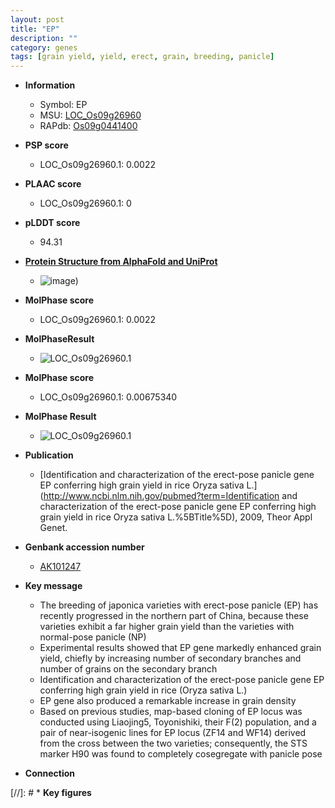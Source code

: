 ```yaml
---
layout: post
title: "EP"
description: ""
category: genes
tags: [grain yield, yield, erect, grain, breeding, panicle]
---
```


* **Information**  
    + Symbol: EP  
    + MSU: [LOC_Os09g26960](http://rice.plantbiology.msu.edu/cgi-bin/ORF_infopage.cgi?orf=LOC_Os09g26960)  
    + RAPdb: [Os09g0441400](http://rapdb.dna.affrc.go.jp/viewer/gbrowse_details/irgsp1?name=Os09g0441400)  

* **PSP score**  
    + LOC_Os09g26960.1: 0.0022 

* **PLAAC score**  
    + LOC_Os09g26960.1: 0 

* **pLDDT score**
    + 94.31

* **[Protein Structure from AlphaFold and UniProt](https://www.uniprot.org/uniprotkb/Q69P73/entry#structure)**
    + ![image](https://ricepsp.github.io/images/Q6/AF-Q69P73-F1.png))

* **MolPhase score**
    + LOC_Os09g26960.1: 0.0022

* **MolPhaseResult**
    + ![LOC_Os09g26960.1](https://ricepsp.github.io/pictures/LOC_Os09g/LOC_Os09g26960.1.png)

* **MolPhase score**
    + LOC_Os09g26960.1: 0.00675340

* **MolPhase Result**
    + ![LOC_Os09g26960.1](https://304243504.github.io/Pictures/LOC_Os09g/LOC_Os09g26960.1.png)

* **Publication**  
    + [Identification and characterization of the erect-pose panicle gene EP conferring high grain yield in rice Oryza sativa L.](http://www.ncbi.nlm.nih.gov/pubmed?term=Identification and characterization of the erect-pose panicle gene EP conferring high grain yield in rice Oryza sativa L.%5BTitle%5D), 2009, Theor Appl Genet.

* **Genbank accession number**  
    + [AK101247](http://www.ncbi.nlm.nih.gov/nuccore/AK101247)

* **Key message**  
    + The breeding of japonica varieties with erect-pose panicle (EP) has recently progressed in the northern part of China, because these varieties exhibit a far higher grain yield than the varieties with normal-pose panicle (NP)
    + Experimental results showed that EP gene markedly enhanced grain yield, chiefly by increasing number of secondary branches and number of grains on the secondary branch
    + Identification and characterization of the erect-pose panicle gene EP conferring high grain yield in rice (Oryza sativa L.)
    + EP gene also produced a remarkable increase in grain density
    + Based on previous studies, map-based cloning of EP locus was conducted using Liaojing5, Toyonishiki, their F(2) population, and a pair of near-isogenic lines for EP locus (ZF14 and WF14) derived from the cross between the two varieties; consequently, the STS marker H90 was found to completely cosegregate with panicle pose

* **Connection**  

[//]: # * **Key figures**  


